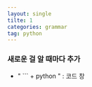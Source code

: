 ```yaml
---
layout: single
tilte: 1
categories: grammar
tag: python
---
```


### 새로운 걸 알 때마다 추가

- " ``` + python  " : 코드 창
